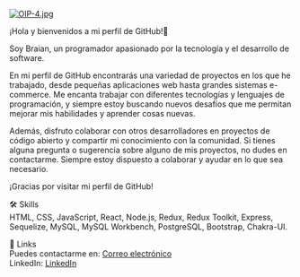 [![OIP-4.jpg](https://i.postimg.cc/XNyL6WXG/OIP-4.jpg)](https://postimg.cc/Lh2Ljrt2)


¡Hola y bienvenidos a mi perfil de GitHub!👋

Soy Braian, un programador apasionado por la tecnología y el desarrollo de software.

En mi perfil de GitHub encontrarás una variedad de proyectos en los que he trabajado, desde pequeñas aplicaciones web hasta grandes sistemas e-commerce. Me encanta trabajar con diferentes tecnologías y lenguajes de programación, y siempre estoy buscando nuevos desafíos que me permitan mejorar mis habilidades y aprender cosas nuevas.

Además, disfruto colaborar con otros desarrolladores en proyectos de código abierto y compartir mi conocimiento con la comunidad. Si tienes alguna pregunta o sugerencia sobre alguno de mis proyectos, no dudes en contactarme. Siempre estoy dispuesto a colaborar y ayudar en lo que sea necesario.

¡Gracias por visitar mi perfil de GitHub!


🛠 Skills <br>
 HTML, CSS, JavaScript, React, Node.js, Redux, Redux Toolkit, Express, Sequelize, MySQL, MySQL Workbench, PostgreSQL, Bootstrap, Chakra-UI.
 
 
🔗 Links <br>
Puedes contactarme en: [Correo electrónico](lucianochebib@gmail.com)<br>
LinkedIn: [LinkedIn](https://www.linkedin.com/in/braian-chebib-682a961b5/)
